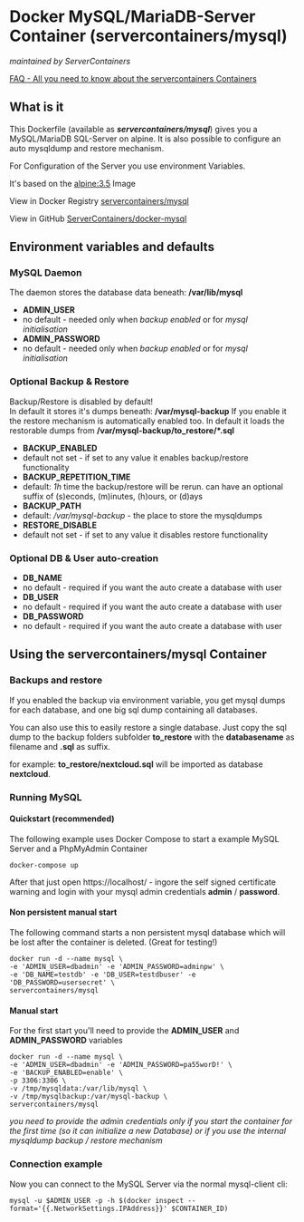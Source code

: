 # Docker MySQL/MariaDB-Server Container (servercontainers/mysql)
_maintained by ServerContainers_

[FAQ - All you need to know about the servercontainers Containers](https://marvin.im/docker-faq-all-you-need-to-know-about-the-marvambass-containers/)

## What is it

This Dockerfile (available as ___servercontainers/mysql___) gives you a MySQL/MariaDB SQL-Server on alpine. It is also possible to configure an auto mysqldump and restore mechanism.

For Configuration of the Server you use environment Variables.

It's based on the [alpine:3.5](https://registry.hub.docker.com/_/alpine/) Image

View in Docker Registry [servercontainers/mysql](https://registry.hub.docker.com/u/servercontainers/mysql/)

View in GitHub [ServerContainers/docker-mysql](https://github.com/ServerContainers/docker-mysql)

## Environment variables and defaults

### MySQL Daemon

The daemon stores the database data beneath: __/var/lib/mysql__

* __ADMIN\_USER__
 * no default - needed only when _backup enabled_ or for _mysql initialisation_
* __ADMIN\_PASSWORD__
 * no default - needed only when _backup enabled_ or for _mysql initialisation_

### Optional Backup & Restore

Backup/Restore is disabled by default!  
In default it stores it's dumps beneath: __/var/mysql-backup__
If you enable it the restore mechanism is automatically enabled too.
In default it loads the restorable dumps from __/var/mysql-backup/to\_restore/*.sql__

* __BACKUP\_ENABLED__
 * default not set - if set to any value it enables backup/restore functionality
* __BACKUP\_REPETITION\_TIME__
 * default: _1h_ time the backup/restore will be rerun. can have an optional suffix of (s)econds, (m)inutes, (h)ours, or (d)ays
* __BACKUP\_PATH__
 * default: _/var/mysql-backup_ - the place to store the mysqldumps
* __RESTORE\_DISABLE__
 * default not set - if set to any value it disables restore functionality

### Optional DB & User auto-creation

* __DB\_NAME__
 * no default - required if you want the auto create a database with user
* __DB\_USER__
 * no default - required if you want the auto create a database with user
* __DB\_PASSWORD__
 * no default - required if you want the auto create a database with user


## Using the servercontainers/mysql Container

### Backups and restore

If you enabled the backup via environment variable, you get mysql dumps for each database, and one big sql dump containing all databases.

You can also use this to easily restore a single database. Just copy the sql dump to the backup folders subfolder __to\_restore__
with the __databasename__ as filename and __.sql__ as suffix.

for example: __to\_restore/nextcloud.sql__ will be imported as database __nextcloud__.

### Running MySQL

#### Quickstart (recommended)

The following example uses Docker Compose to start a example MySQL Server and a PhpMyAdmin Container

    docker-compose up

After that just open https://localhost/ - ingore the self signed certificate warning and login with your mysql admin credentials __admin__ / __password__.

#### Non persistent manual start

The following command starts a non persistent mysql database which will be lost after the container is deleted. (Great for testing!)

    docker run -d --name mysql \
    -e 'ADMIN_USER=dbadmin' -e 'ADMIN_PASSWORD=adminpw' \
    -e 'DB_NAME=testdb' -e 'DB_USER=testdbuser' -e 'DB_PASSWORD=usersecret' \
    servercontainers/mysql

#### Manual start

For the first start you'll need to provide the __ADMIN\_USER__ and __ADMIN\_PASSWORD__ variables

    docker run -d --name mysql \
    -e 'ADMIN_USER=dbadmin' -e 'ADMIN_PASSWORD=pa55worD!' \
    -e 'BACKUP_ENABLED=enable' \
    -p 3306:3306 \
    -v /tmp/mysqldata:/var/lib/mysql \
    -v /tmp/mysqlbackup:/var/mysql-backup \
    servercontainers/mysql

_you need to provide the admin credentials only if you start the container for the first time (so it can initialize a new Database) or if you use the internal mysqldump backup / restore mechanism_

### Connection example

Now you can connect to the MySQL Server via the normal mysql-client cli:

    mysql -u $ADMIN_USER -p -h $(docker inspect --format='{{.NetworkSettings.IPAddress}}' $CONTAINER_ID)
